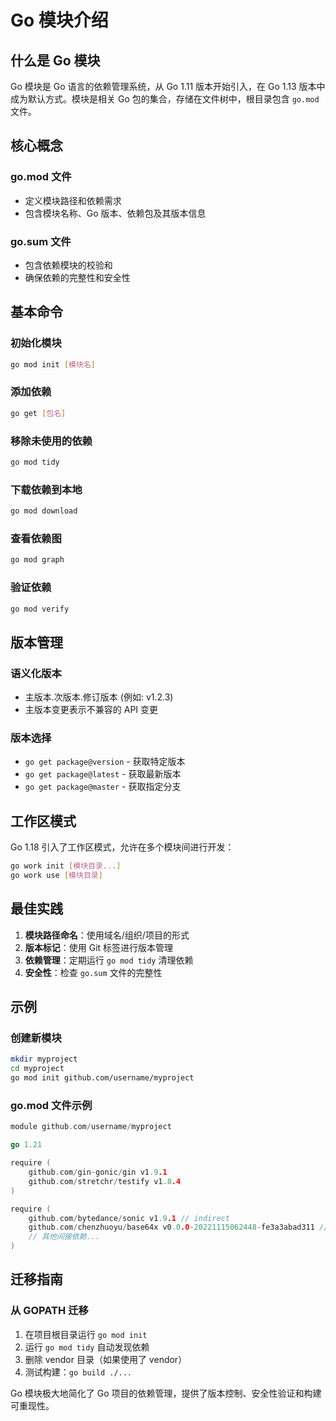 # Go 模块介绍

## 什么是 Go 模块

Go 模块是 Go 语言的依赖管理系统，从 Go 1.11 版本开始引入，在 Go 1.13 版本中成为默认方式。模块是相关 Go 包的集合，存储在文件树中，根目录包含 `go.mod` 文件。

## 核心概念

### go.mod 文件
- 定义模块路径和依赖需求
- 包含模块名称、Go 版本、依赖包及其版本信息

### go.sum 文件
- 包含依赖模块的校验和
- 确保依赖的完整性和安全性

## 基本命令

### 初始化模块
```bash
go mod init [模块名]
```

### 添加依赖
```bash
go get [包名]
```

### 移除未使用的依赖
```bash
go mod tidy
```

### 下载依赖到本地
```bash
go mod download
```

### 查看依赖图
```bash
go mod graph
```

### 验证依赖
```bash
go mod verify
```

## 版本管理

### 语义化版本
- 主版本.次版本.修订版本 (例如: v1.2.3)
- 主版本变更表示不兼容的 API 变更

### 版本选择
- `go get package@version` - 获取特定版本
- `go get package@latest` - 获取最新版本
- `go get package@master` - 获取指定分支

## 工作区模式

Go 1.18 引入了工作区模式，允许在多个模块间进行开发：

```bash
go work init [模块目录...]
go work use [模块目录]
```

## 最佳实践

1. **模块路径命名**：使用域名/组织/项目的形式
2. **版本标记**：使用 Git 标签进行版本管理
3. **依赖管理**：定期运行 `go mod tidy` 清理依赖
4. **安全性**：检查 `go.sum` 文件的完整性

## 示例

### 创建新模块
```bash
mkdir myproject
cd myproject
go mod init github.com/username/myproject
```

### go.mod 文件示例
```go
module github.com/username/myproject

go 1.21

require (
    github.com/gin-gonic/gin v1.9.1
    github.com/stretchr/testify v1.8.4
)

require (
    github.com/bytedance/sonic v1.9.1 // indirect
    github.com/chenzhuoyu/base64x v0.0.0-20221115062448-fe3a3abad311 // indirect
    // 其他间接依赖...
)
```

## 迁移指南

### 从 GOPATH 迁移
1. 在项目根目录运行 `go mod init`
2. 运行 `go mod tidy` 自动发现依赖
3. 删除 vendor 目录（如果使用了 vendor）
4. 测试构建：`go build ./...`

Go 模块极大地简化了 Go 项目的依赖管理，提供了版本控制、安全性验证和构建可重现性。